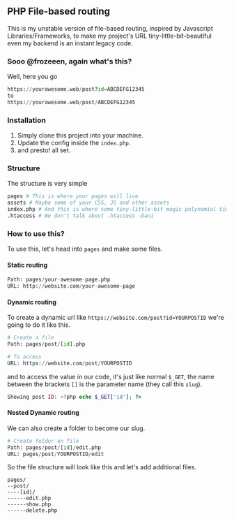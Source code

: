 ## PHP File-based routing
This is my unstable version of file-based routing, inspired by Javascript Libraries/Frameworks, to make my project's URL tiny-little-bit-beautiful even my backend is an instant legacy code.

### Sooo @frozeeen, again what's this?
Well, here you go
```python
https://yourawesome.web/post?id=ABCDEFG12345
to
https://yourawesome.web/post/ABCDEFG12345
```

### Installation
1. Simply clone this project into your machine.
2. Update the config inside the `index.php`.
3. and presto! all set.

### Structure
The structure is very simple
```python
pages # This is where your pages will live
assets # Maybe some of your CSS, JS and other assets
index.php # And this is where some tiny-little-bit magic polynomial time happens, it's the router
.htaccess # We don't talk about .htaccess -Dani
```

### How to use this?
To use this, let's head into `pages` and make some files.

#### Static routing
```python
Path: pages/your-awesome-page.php
URL: http://website.com/your-awesome-page
```

#### Dynamic routing
To create a dynamic url like `https://website.com/post?id=YOURPOSTID` we're going to do it like this.
```python
# Create a file
Path: pages/post/[id].php

# To access
URL: https://website.com/post/YOURPOSTID
```
and to access the value in our code, it's just like normal `$_GET`, the name between the brackets `[]` is the parameter name (they call this `slug`).
```php
Showing post ID: <?php echo $_GET['id']; ?>
```

#### Nested Dynamic routing
We can also create a folder to become our slug.
```python
# Create folder an file
Path: pages/post/[id]/edit.php
URL: pages/post/YOURPOSTID/edit
```
So the file structure will look like this and let's add additional files.
```
pages/
--post/
----[id]/
------edit.php
------show.php
------delete.php
```
